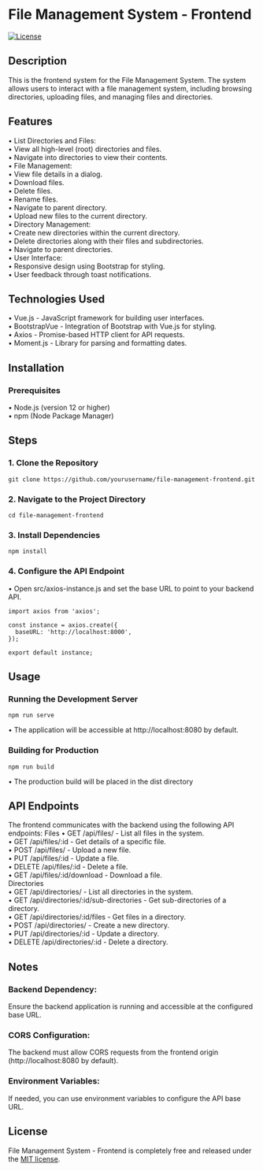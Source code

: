 # File Management System - Frontend

<p align="left">
  <a href="LICENSE"><img src="https://img.shields.io/github/license/BeldiKamuha/File-Management-System-Frontend" alt="License"></a>
</p>

## Description

This is the frontend system for the File Management System. The system allows users to interact with a file management system, including browsing directories, uploading files, and managing files and directories.  

## Features

•	List Directories and Files:  
•	View all high-level (root) directories and files.  
•	Navigate into directories to view their contents.  
•	File Management:  
•	View file details in a dialog.  
•	Download files.  
•	Delete files.  
•	Rename files.  
•	Navigate to parent directory.  
•	Upload new files to the current directory.  
•	Directory Management:  
•	Create new directories within the current directory.  
•	Delete directories along with their files and subdirectories.  
•	Navigate to parent directories.  
•	User Interface:  
•	Responsive design using Bootstrap for styling.  
•	User feedback through toast notifications.  

## Technologies Used

•	Vue.js - JavaScript framework for building user interfaces.  
•	BootstrapVue - Integration of Bootstrap with Vue.js for styling.  
•	Axios - Promise-based HTTP client for API requests.  
•	Moment.js - Library for parsing and formatting dates.  

## Installation

### Prerequisites

•	Node.js (version 12 or higher)  
•	npm (Node Package Manager)  

## Steps

### 1. Clone the Repository
```
git clone https://github.com/yourusername/file-management-frontend.git
```

### 2.	Navigate to the Project Directory
```
cd file-management-frontend
```

### 3.	Install Dependencies
```
npm install
```

### 4.	Configure the API Endpoint
• Open src/axios-instance.js and set the base URL to point to your backend API.
```
import axios from 'axios';

const instance = axios.create({
  baseURL: 'http://localhost:8000',
});

export default instance;
```
## Usage

### Running the Development Server
```
npm run serve
```
• The application will be accessible at http://localhost:8080 by default.  

### Building for Production
```
npm run build
```
• The production build will be placed in the dist directory

## API Endpoints

The frontend communicates with the backend using the following API endpoints:
Files
•	GET /api/files/ - List all files in the system.  
•	GET /api/files/:id - Get details of a specific file.  
•	POST /api/files/ - Upload a new file.  
•	PUT /api/files/:id - Update a file.  
•	DELETE /api/files/:id - Delete a file.  
•	GET /api/files/:id/download - Download a file.  
Directories  
•	GET /api/directories/ - List all directories in the system.  
•	GET /api/directories/:id/sub-directories - Get sub-directories of a directory.  
•	GET /api/directories/:id/files - Get files in a directory.  
•	POST /api/directories/ - Create a new directory.  
•	PUT /api/directories/:id - Update a directory.  
•	DELETE /api/directories/:id - Delete a directory.  

## Notes

### Backend Dependency: 
Ensure the backend application is running and accessible at the configured base URL.
### CORS Configuration: 
The backend must allow CORS requests from the frontend origin (http://localhost:8080 by default).
### Environment Variables: 
If needed, you can use environment variables to configure the API base URL.

## License
File Management System - Frontend is completely free and released under the [MIT license](https://opensource.org/licenses/MIT).

